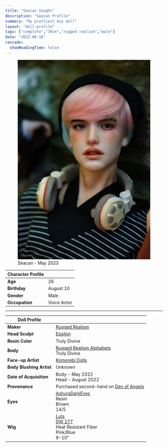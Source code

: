 ```yaml
---
title: "Seacan Vaughn"
description: "Seacan Profile"
summary: "My prettiest boy doll"
layout: "doll-profile"
tags: ["complete","70cm","rugged realism","male"]
date: "2022-08-18"
cascade:
  showReadingTime: false
---
```

<div class="flex gap-4 flex-row flex-wrap">
  <div><figure><img src="seacan_ruins.png" class="doll-profile-img" alt="A male doll with pink and blue hair wearing a black beanie and navy shirt with thin white stripes with overear headphones around his neck." width="500"><figcaption>Seacan - May 2023</figcaption></figure></div>
  <div>

| Character Profile | |
| ----- | ---|
| **Age** | 26 |
| **Birthday** | August 10 |
| **Gender** | Male |
| **Occupation** | Voice Actor |

---

| Doll Profile | |
| ----- | ---|
| **Maker** | [Rugged Realism](https://ruggedrealism.wordpress.com/) |
| **Head Sculpt** | [Epsilon](https://ruggedrealism.wordpress.com/2019/05/21/epsilon/) |
| **Resin Color** | Truly Divine |
| **Body** | [Rugged Realism Alphabets](https://ruggedrealism.wordpress.com/2019/05/22/about-the-alphabet-series/) <br> Truly Divine |
| **Face-up Artist** | [Komorebi Dolls](https://komorebidolls.com/) |
| **Body Blushing Artist** | Unknown |
| **Date of Acquisition** | Body - May 2022 <br> Head - August 2022 |
| **Provenance** | Purchased second-hand on [Den of Angels](https://denofangels.com/) |
| **Eyes** | [AshuraDarkEyes](https://www.etsy.com/shop/ashuradarkeyes) <br> Resin <br> Brown <br> 14/5 |
| **Wig** | [Luts](https://eluts.com/) <br> [DW 277](https://eluts.com/product/dw-227-pinkblue/187/?cate_no=166&display_group=1) <br> Heat Resistant Fiber <br> Pink/Blue <br> 9-10" |

  </div>
</div>